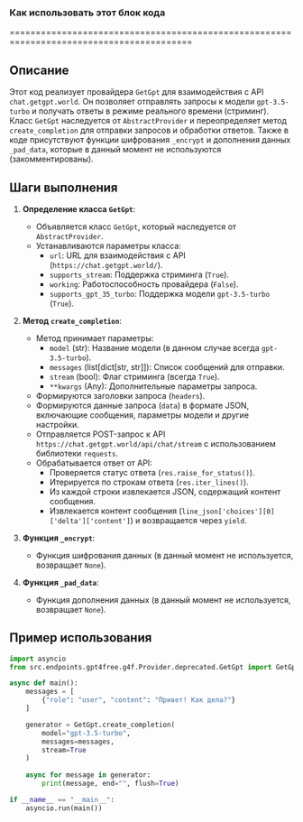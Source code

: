 ### Как использовать этот блок кода
=========================================================================================

Описание
-------------------------
Этот код реализует провайдера `GetGpt` для взаимодействия с API `chat.getgpt.world`. Он позволяет отправлять запросы к модели `gpt-3.5-turbo` и получать ответы в режиме реального времени (стриминг). Класс `GetGpt` наследуется от `AbstractProvider` и переопределяет метод `create_completion` для отправки запросов и обработки ответов. Также в коде присутствуют функции шифрования `_encrypt` и дополнения данных `_pad_data`, которые в данный момент не используются (закомментированы).

Шаги выполнения
-------------------------
1. **Определение класса `GetGpt`**:
   - Объявляется класс `GetGpt`, который наследуется от `AbstractProvider`.
   - Устанавливаются параметры класса:
     - `url`: URL для взаимодействия с API (`https://chat.getgpt.world/`).
     - `supports_stream`: Поддержка стриминга (`True`).
     - `working`: Работоспособность провайдера (`False`).
     - `supports_gpt_35_turbo`: Поддержка модели `gpt-3.5-turbo` (`True`).

2. **Метод `create_completion`**:
   - Метод принимает параметры:
     - `model` (str): Название модели (в данном случае всегда `gpt-3.5-turbo`).
     - `messages` (list[dict[str, str]]): Список сообщений для отправки.
     - `stream` (bool): Флаг стриминга (всегда `True`).
     - `**kwargs` (Any): Дополнительные параметры запроса.
   - Формируются заголовки запроса (`headers`).
   - Формируются данные запроса (`data`) в формате JSON, включающие сообщения, параметры модели и другие настройки.
   - Отправляется POST-запрос к API `https://chat.getgpt.world/api/chat/stream` с использованием библиотеки `requests`.
   - Обрабатывается ответ от API:
     - Проверяется статус ответа (`res.raise_for_status()`).
     - Итерируется по строкам ответа (`res.iter_lines()`).
     - Из каждой строки извлекается JSON, содержащий контент сообщения.
     - Извлекается контент сообщения (`line_json['choices'][0]['delta']['content']`) и возвращается через `yield`.

3. **Функция `_encrypt`**:
   - Функция шифрования данных (в данный момент не используется, возвращает `None`).

4. **Функция `_pad_data`**:
   - Функция дополнения данных (в данный момент не используется, возвращает `None`).

Пример использования
-------------------------

```python
import asyncio
from src.endpoints.gpt4free.g4f.Provider.deprecated.GetGpt import GetGpt

async def main():
    messages = [
        {"role": "user", "content": "Привет! Как дела?"}
    ]

    generator = GetGpt.create_completion(
        model="gpt-3.5-turbo",
        messages=messages,
        stream=True
    )
    
    async for message in generator:
        print(message, end="", flush=True)

if __name__ == "__main__":
    asyncio.run(main())